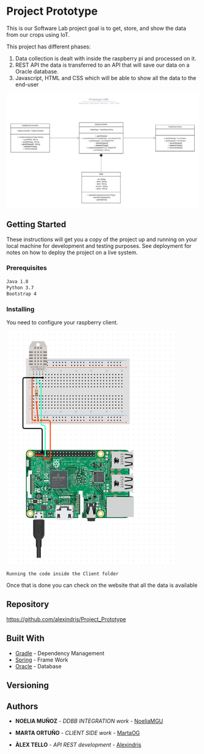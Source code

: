 # Project Prototype

This is our Software Lab project goal is to get, store, and show the data from our crops using IoT.

This project has different phases:
1. Data collection is dealt with inside the raspberry pi and processed on it.
2. REST API  the data is transferred to an API that will save our data on a Oracle database.
3. Javascript, HTML and CSS which will be able to show all the data to the end-user  

![IMAGE](Project_Prototype_DataDisplay/Prototype%20UML.png) 

## Getting Started

These instructions will get you a copy of the project up and running on your local machine for development and testing purposes. See deployment for notes on how to deploy the project on a live system.

### Prerequisites

```
Java 1.8
Python 3.7
Bootstrap 4
```

### Installing

You need to configure your raspberry client.

![IMAGE](Project_Prototype_Client/circuit.PNG) 
```
Running the code inside the Client folder
```

Once that is done you can check on the website that all the data is available

## Repository

https://github.com/alexindris/Project_Prototype

## Built With

* [Gradle](https://gradle.org/) - Dependency Management
* [Spring](https://spring.io/) - Frame Work
* [Oracle](https://www.oracle.com/) - Database


## Versioning



## Authors

* **NOELIA MUÑOZ** - *DDBB INTEGRATION work* - [NoeliaMGU](https://github.com/NoeliaMGU)

* **MARTA ORTUÑO** - *CLIENT SIDE work* - [MartaOG](https://github.com/MartaOG)

* **ÀLEX TELLO** - *API REST development* - [Alexindris](https://github.com/alexindris)
